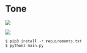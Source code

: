 # Tone

![](https://gyazo.com/64abf83ee241d258cf305a32913d8710/raw)

![](https://gyazo.com/6cd408b0031ae0e14b225450cf135515/raw)

```
$ pip3 install -r requirements.txt
$ python3 main.py
```
